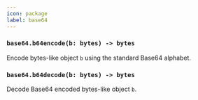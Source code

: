 ```yaml
---
icon: package
label: base64
---
```


### `base64.b64encode(b: bytes) -> bytes`

Encode bytes-like object `b` using the standard Base64 alphabet.

### `base64.b64decode(b: bytes) -> bytes`

Decode Base64 encoded bytes-like object `b`.

